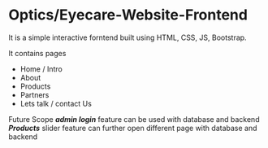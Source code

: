 # Optics/Eyecare-Website-Frontend

It is a simple interactive forntend built using HTML, CSS, JS, Bootstrap.

It contains pages
- Home / Intro
- About
- Products
- Partners
- Lets talk / contact Us

Future Scope 
_**admin login**_ feature can be used with database and backend
_**Products**_ slider feature can further open different page with database and backend
